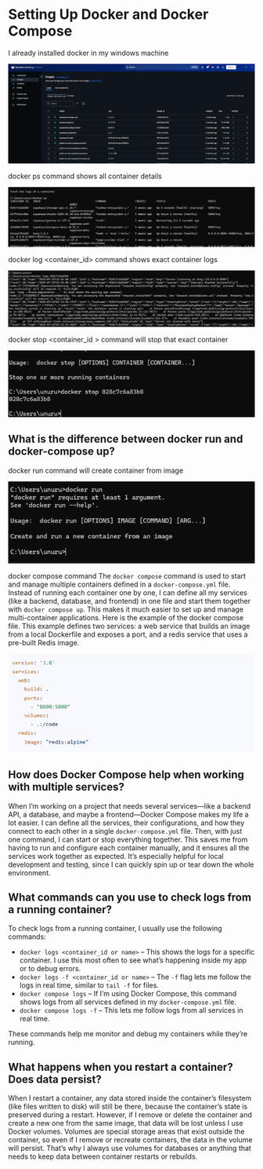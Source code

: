 # Setting Up Docker and Docker Compose
I already installed docker in my windows machine

![alt text](image.png)

docker ps command shows all container details

![alt text](image-1.png)

docker log <container_id> command shows exact container logs

![alt text](image-2.png)

docker stop <container_id > command will stop that exact container

![alt text](image-3.png)

## What is the difference between docker run and docker-compose up?

docker run command will create container from image

![alt text](image-4.png)

docker compose command
The `docker compose` command is used to start and manage multiple containers defined in a `docker-compose.yml` file. Instead of running each container one by one, I can define all my services (like a backend, database, and frontend) in one file and start them together with `docker compose up`. This makes it much easier to set up and manage multi-container applications.
Here is the example of the docker compose file. This example defines two services: a web service that builds an image from a local Dockerfile and exposes a port, and a redis service that uses a pre-built Redis image.

![alt text](image-5.png)

## How does Docker Compose help when working with multiple services?
When I’m working on a project that needs several services—like a backend API, a database, and maybe a frontend—Docker Compose makes my life a lot easier. I can define all the services, their configurations, and how they connect to each other in a single `docker-compose.yml` file. Then, with just one command, I can start or stop everything together. This saves me from having to run and configure each container manually, and it ensures all the services work together as expected. It’s especially helpful for local development and testing, since I can quickly spin up or tear down the whole environment.

## What commands can you use to check logs from a running container?

To check logs from a running container, I usually use the following commands:

- `docker logs <container_id or name>` – This shows the logs for a specific container. I use this most often to see what’s happening inside my app or to debug errors.
- `docker logs -f <container_id or name>` – The `-f` flag lets me follow the logs in real time, similar to `tail -f` for files.
- `docker compose logs` – If I’m using Docker Compose, this command shows logs from all services defined in my `docker-compose.yml` file.
- `docker compose logs -f` – This lets me follow logs from all services in real time.

These commands help me monitor and debug my containers while they’re running.

## What happens when you restart a container? Does data persist?

When I restart a container, any data stored inside the container’s filesystem (like files written to disk) will still be there, because the container’s state is preserved during a restart. However, if I remove or delete the container and create a new one from the same image, that data will be lost unless I use Docker volumes. Volumes are special storage areas that exist outside the container, so even if I remove or recreate containers, the data in the volume will persist. That’s why I always use volumes for databases or anything that needs to keep data between container restarts or rebuilds.
